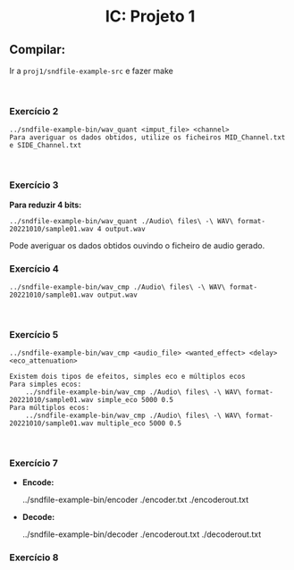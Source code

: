     
<h1 align="center">IC: Projeto 1</h1> 

## Compilar: 
Ir a `proj1/sndfile-example-src` e fazer make

<br>

### Exercício 2
    
    ../sndfile-example-bin/wav_quant <imput_file> <channel>
    Para averiguar os dados obtidos, utilize os ficheiros MID_Channel.txt e SIDE_Channel.txt

<br>

### Exercício 3

**Para reduzir 4 bits:**

    ../sndfile-example-bin/wav_quant ./Audio\ files\ -\ WAV\ format-20221010/sample01.wav 4 output.wav
Pode averiguar os dados obtidos ouvindo o ficheiro de audio gerado.
<br>



### Exercício 4

    ../sndfile-example-bin/wav_cmp ./Audio\ files\ -\ WAV\ format-20221010/sample01.wav output.wav

<br>

### Exercício 5

    ../sndfile-example-bin/wav_cmp <audio_file> <wanted_effect> <delay> <eco_attenuation>
    
    Existem dois tipos de efeitos, simples eco e múltiplos ecos
    Para simples ecos:
        ../sndfile-example-bin/wav_cmp ./Audio\ files\ -\ WAV\ format-20221010/sample01.wav simple_eco 5000 0.5
    Para múltiplos ecos:
        ../sndfile-example-bin/wav_cmp ./Audio\ files\ -\ WAV\ format-20221010/sample01.wav multiple_eco 5000 0.5
<br>

### Exercício 7
* **Encode:**

    ../sndfile-example-bin/encoder ./encoder.txt ./encoderout.txt
* **Decode:**

    ../sndfile-example-bin/decoder ./encoderout.txt ./decoderout.txt
   <br>

### Exercício 8


